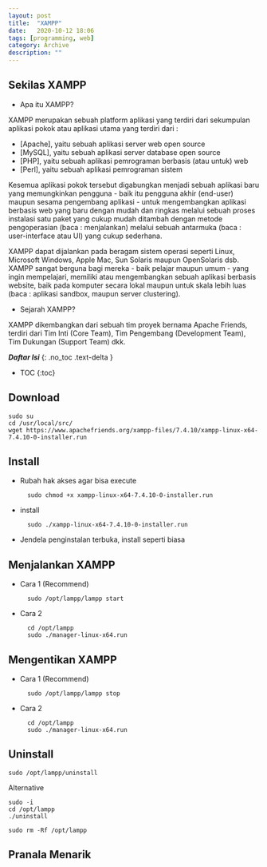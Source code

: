 ```yaml
---
layout: post
title:  "XAMPP"
date:   2020-10-12 18:06
tags: [programming, web]
category: Archive
description: ""
---
```

## Sekilas XAMPP

* Apa itu XAMPP?

XAMPP merupakan sebuah platform aplikasi yang terdiri dari sekumpulan aplikasi pokok atau aplikasi utama yang terdiri dari :

* [Apache], yaitu sebuah aplikasi server web open source
* [MySQL], yaitu sebuah aplikasi server database open source
* [PHP], yaitu sebuah aplikasi pemrograman berbasis (atau untuk) web
* [Perl], yaitu sebuah aplikasi pemrograman sistem

Kesemua aplikasi pokok tersebut digabungkan menjadi sebuah aplikasi baru yang memungkinkan pengguna - baik itu pengguna akhir (end-user) maupun sesama pengembang aplikasi - untuk mengembangkan aplikasi berbasis web yang baru dengan mudah dan ringkas melalui sebuah proses instalasi satu paket yang cukup mudah ditambah dengan metode pengoperasian (baca : menjalankan) melalui sebuah antarmuka (baca : user-interface atau UI) yang cukup sederhana.

XAMPP dapat dijalankan pada beragam sistem operasi seperti Linux, Microsoft Windows, Apple Mac, Sun Solaris maupun OpenSolaris dsb. XAMPP sangat berguna bagi mereka - baik pelajar maupun umum - yang ingin mempelajari, memiliki atau mengembangkan sebuah aplikasi berbasis website, baik pada komputer secara lokal maupun untuk skala lebih luas (baca : aplikasi sandbox, maupun server clustering).

* Sejarah XAMPP?

XAMPP dikembangkan dari sebuah tim proyek bernama Apache Friends, terdiri dari Tim Inti (Core Team), Tim Pengembang (Development Team), Tim Dukungan (Support Team) dkk. 

***Daftar Isi***
{: .no_toc .text-delta }

- TOC
{:toc}

<h2> Download </h2>

```
sudo su
cd /usr/local/src/
wget https://www.apachefriends.org/xampp-files/7.4.10/xampp-linux-x64-7.4.10-0-installer.run
```

## Install
* Rubah hak akses agar bisa execute 

        sudo chmod +x xampp-linux-x64-7.4.10-0-installer.run

* install

        sudo ./xampp-linux-x64-7.4.10-0-installer.run

* Jendela penginstalan terbuka, install seperti biasa

## Menjalankan XAMPP
* Cara 1 (Recommend)

        sudo /opt/lampp/lampp start

* Cara 2

        cd /opt/lampp
        sudo ./manager-linux-x64.run

## Mengentikan XAMPP
* Cara 1 (Recommend)

        sudo /opt/lampp/lampp stop

* Cara 2

        cd /opt/lampp
        sudo ./manager-linux-x64.run
        
## Uninstall
```        
sudo /opt/lampp/uninstall
```
Alternative
```
sudo -i
cd /opt/lampp
./uninstall
```

```
sudo rm -Rf /opt/lampp
```

## Pranala Menarik